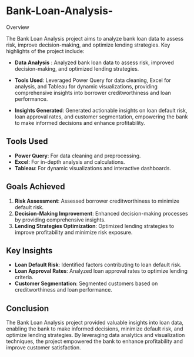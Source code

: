 # Bank-Loan-Analysis-


Overview

The Bank Loan Analysis project aims to analyze bank loan data to assess risk, improve decision-making, and optimize lending strategies. Key highlights of the project include:

- **Data Analysis** : Analyzed bank loan data to assess risk, improved decision-making, and optimized lending strategies.

- **Tools Used**: Leveraged Power Query for data cleaning, Excel for analysis, and Tableau for dynamic visualizations, providing comprehensive insights into borrower creditworthiness and loan performance.

- **Insights Generated**: Generated actionable insights on loan default risk, loan approval rates, and customer segmentation, empowering the bank to make informed decisions and enhance profitability.

## Tools Used

- **Power Query**: For data cleaning and preprocessing.
- **Excel**: For in-depth analysis and calculations.
- **Tableau**: For dynamic visualizations and interactive dashboards.

## Goals Achieved

1. **Risk Assessment**: Assessed borrower creditworthiness to minimize default risk.
2. **Decision-Making Improvement**: Enhanced decision-making processes by providing comprehensive insights.
3. **Lending Strategies Optimization**: Optimized lending strategies to improve profitability and minimize risk exposure.

## Key Insights

- **Loan Default Risk**: Identified factors contributing to loan default risk.
- **Loan Approval Rates**: Analyzed loan approval rates to optimize lending criteria.
- **Customer Segmentation**: Segmented customers based on creditworthiness and loan performance.

## Conclusion

The Bank Loan Analysis project provided valuable insights into loan data, enabling the bank to make informed decisions, minimize default risk, and optimize lending strategies. By leveraging data analytics and visualization techniques, the project empowered the bank to enhance profitability and improve customer satisfaction.
